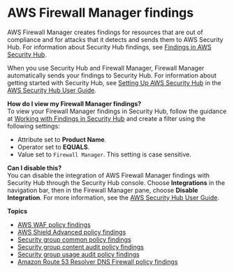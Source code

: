 # AWS Firewall Manager findings<a name="fms-findings"></a>

AWS Firewall Manager creates findings for resources that are out of compliance and for attacks that it detects and sends them to AWS Security Hub\. For information about Security Hub findings, see [Findings in AWS Security Hub](https://docs.aws.amazon.com/securityhub/latest/userguide/securityhub-findings.html)\.

When you use Security Hub and Firewall Manager, Firewall Manager automatically sends your findings to Security Hub\. For information about getting started with Security Hub, see [Setting Up AWS Security Hub](https://docs.aws.amazon.com/securityhub/latest/userguide/securityhub-settingup.html) in the [AWS Security Hub User Guide](https://docs.aws.amazon.com/securityhub/latest/userguide/what-is-securityhub.html)\.

**How do I view my Firewall Manager findings?**  
To view your Firewall Manager findings in Security Hub, follow the guidance at [Working with Findings in Security Hub](https://docs.aws.amazon.com/securityhub/latest/userguide/securityhub-findings.html#securityhub-managing-findings) and create a filter using the following settings: 
+ Attribute set to **Product Name**\.
+ Operator set to **EQUALS**\.
+ Value set to `Firewall Manager`\. This setting is case sensitive\.

**Can I disable this?**  
You can disable the integration of AWS Firewall Manager findings with Security Hub through the Security Hub console\. Choose **Integrations** in the navigation bar, then in the Firewall Manager pane, choose **Disable Integration**\. For more information, see the [AWS Security Hub User Guide](https://docs.aws.amazon.com/securityhub/latest/userguide/what-is-securityhub.html)\.

**Topics**
+ [AWS WAF policy findings](waf-policy-findings.md)
+ [AWS Shield Advanced policy findings](shield-policy-findings.md)
+ [Security group common policy findings](security-group-common-policy-findings.md)
+ [Security group content audit policy findings](security-group-content-audit-policy-findings.md)
+ [Security group usage audit policy findings](security-group-usage-audit-policy-findings.md)
+ [Amazon Route 53 Resolver DNS Firewall policy findings](dns-firewall-policy-findings.md)
